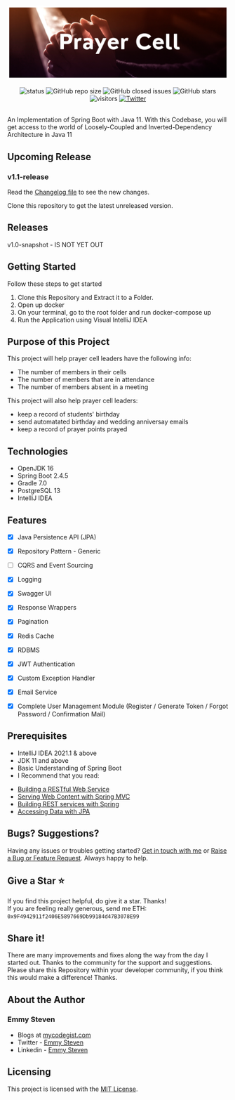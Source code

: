 
![Logo](https://github.com/emmysteven/prayercell/blob/main/server/src/main/resources/static/prayercell.png)

<div align="center">
	<img alt="status" src="https://img.shields.io/badge/Status-developing-brightgree">
	<img alt="GitHub repo size" src="https://img.shields.io/github/repo-size/emmysteven/prayercell">
	<img alt="GitHub closed issues" src="https://img.shields.io/github/issues-closed/emmysteven/prayercell">
	<img alt="GitHub stars" src="https://img.shields.io/github/stars/emmysteven/prayercell">
	<img alt="visitors" src="https://visitor-badge.laobi.icu/badge?page_id=prayercell">
	<a href="https://twitter.com/intent/tweet?hashtags=prayercell,java,Spring Boot,oss&text=A+portal+for+efficient+and+effective+prayer+cell+management&url=https%3A%2F%2Fgithub.com%2Femmysteven%2Fprayercell&via=emmysteven_">
		<img alt="Twitter" src="https://img.shields.io/twitter/url/http/shields.io.svg?style=flat&logo=twitter">
	</a>

</div>

<br/>

An Implementation of Spring Boot with Java 11.
With this Codebase, you will get access to the world of Loosely-Coupled and Inverted-Dependency Architecture in Java 11

## Upcoming Release

### v1.1-release

Read the [Changelog file](https://github.com/emmysteven/prayercell/blob/main/CHANGELOG.md) to see the new changes.

Clone this repository to get the latest unreleased version.


## Releases

v1.0-snapshot - IS NOT YET OUT<!--[Download the first snapshot here](https://github.com/emmysteven/prayercell/releases/tag/v1.0-snapshot) -->

## Getting Started
Follow these steps to get started
1. Clone this Repository and Extract it to a Folder.
2. Open up docker
3. On your terminal, go to the root folder and run docker-compose up
4. Run the Application using Visual IntelliJ IDEA


## Purpose of this Project

This project will help prayer cell leaders have the following info:
- The number of members in their cells
- The number of members that are in attendance
- The number of members absent in a meeting

This project will also help prayer cell leaders:
- keep a record of students' birthday
- send automatated birthday and wedding anniversay emails
- keep a record of prayer points prayed


## Technologies
- OpenJDK 16
- Spring Boot 2.4.5
- Gradle 7.0
- PostgreSQL 13
- IntelliJ IDEA

## Features
- [x] Java Persistence API (JPA)
- [x] Repository Pattern - Generic
- [ ] CQRS and Event Sourcing
- [x] Logging
- [x] Swagger UI
- [x] Response Wrappers
- [x] Pagination
- [x] Redis Cache
- [x] RDBMS
- [x] JWT Authentication
- [x] Custom Exception Handler
- [x] Email Service
- [x] Complete User Management Module (Register / Generate Token / Forgot Password / Confirmation Mail)


## Prerequisites
- IntelliJ IDEA 2021.1 & above
- JDK 11 and above
- Basic Understanding of Spring Boot
- I Recommend that you read:
* [Building a RESTful Web Service](https://spring.io/guides/gs/rest-service/)
* [Serving Web Content with Spring MVC](https://spring.io/guides/gs/serving-web-content/)
* [Building REST services with Spring](https://spring.io/guides/tutorials/bookmarks/)
* [Accessing Data with JPA](https://spring.io/guides/gs/accessing-data-jpa/)


## Bugs? Suggestions?
Having any issues or troubles getting started? [Get in touch with me](https://www.mycodegist.com/contact) or [Raise a Bug or Feature Request](https://github.com/emmysteven/prayercell/issues/new/choose). Always happy to help.


## Give a Star ⭐
If you find this project helpful, do give it a star. Thanks! <br/>
If you are feeling really generous, send me ETH: <code>0x9F4942911f2406E5897669Db99184d47B3078E99</code>


## Share it!
There are many improvements and fixes along the way from the day I started out. Thanks to the community for the support and suggestions.
Please share this Repository within your developer community, if you think this would make a difference! Thanks.


## About the Author
### Emmy Steven
- Blogs at [mycodegist.com](https://www.mycodegist.com)
- Twitter - [Emmy Steven](https://www.twitter.com/emmysteven_)
- Linkedin - [Emmy Steven](https://www.linkedin.com/in/emmysteven/)

## Licensing
This project is licensed with the [MIT License](https://github.com/emmysteven/prayercell/blob/main/LICENSE).
